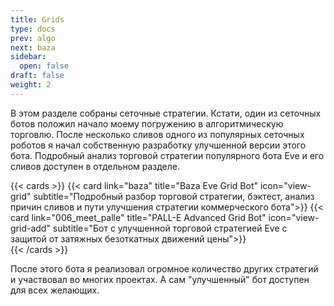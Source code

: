 ```yaml
---
title: Grids
type: docs
prev: algo
next: baza
sidebar:
  open: false
draft: false
weight: 2
---
```


В этом разделе собраны сеточные стратегии. Кстати, один из сеточных ботов положил начало моему погружению в алгоритмическую торговлю. После несколько сливов одного из популярных сеточных роботов я начал собственную разработку улучшенной версии этого бота. Подробный анализ торговой стратегии популярного бота Eve и его сливов доступен в отдельном разделе.

{{< cards >}}
  {{< card link="baza" title="Baza Eve Grid Bot" icon="view-grid" subtitle="Подробный разбор торговой стратегии, бэктест, анализ причин сливов и пути улучшения стратегии коммерческого бота">}}
  {{< card link="006_meet_palle" title="PALL-E Advanced Grid Bot" icon="view-grid-add" subtitle="Бот с улучшенной торговой стратегией Eve с защитой от затяжных безоткатных движений цены">}}  
{{< /cards >}}

После этого бота я реализовал огромное количество других стратегий и участвовал во многих проектах. А сам "улучшенный" бот доступен для всех желающих.

